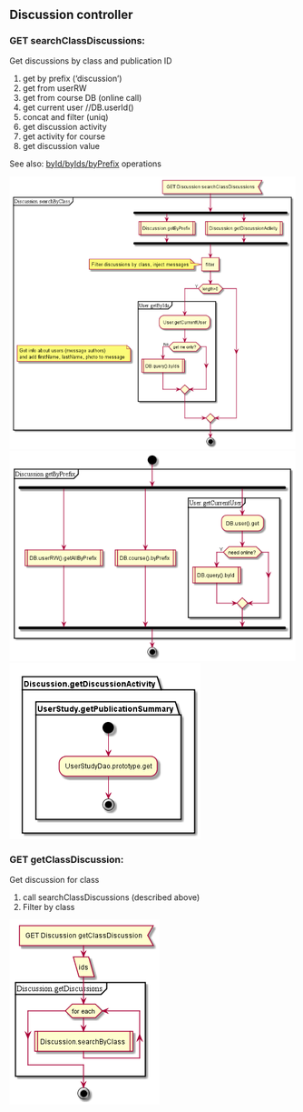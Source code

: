 ## Discussion controller

### GET searchClassDiscussions:  
Get discussions by class and publication ID

1.  get by prefix (‘discussion’)  
  1.  get from userRW  
  1.  get from course DB (online call)  
  1. get current user  //DB.userId()  
  1. concat and filter (uniq)  
1. get discussion activity  
  1. get activity for course  
  1. get discussion value  


See also: 
[byId/byIds/byPrefix](../dao/common/byIds.png) operations


![searchClassDiscussions](discussion/Discussion_GET_searchClassDiscussions.png)
![Discussion.getByPrefix](discussion/Discussion.getByPrefix.png)
![Discussion.getDiscussionActivity](discussion/Discussion.getDiscussionActivity.png)




### GET getClassDiscussion:
Get discussion for class
1. call searchClassDiscussions (described above)
  1. Filter by class


![searchClassDiscussions](discussion/Discussion_GET_getClassDiscussion.png)
